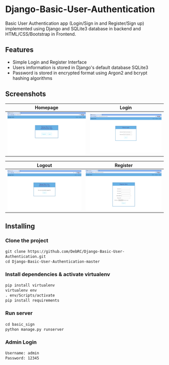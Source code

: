 # Django-Basic-User-Authentication
Basic User Authentication app (Login/Sign in and Register/Sign up) implemented using Django and SQLite3 database in backend and HTML/CSS/Bootstrap in Frontend.

## Features
<ul>
  <li>Simple Login and Register Interface</li>
  <li>Users imformation is stored in Django's default database SQLite3</li>
  <li>Password is stored in encrypted format using Argon2 and bcrypt hashing algorithms</li>
</ul>

## Screenshots
| Homepage | Login |
| -------|--------------|
| <img src="./Demo/Homepage.png" width="500"> | <img src="./Demo/Login.png" width="500"> |

| Logout | Register |
| ---------------|------------------|
| <img src="./Demo/Logout.png" width="500"> | <img src="./Demo/Register.png" width="500"> |

## Installing
### Clone the project

```
git clone https://github.com/DebRC/Django-Basic-User-Authentication.git
cd Django-Basic-User-Authentication-master
```

### Install dependencies & activate virtualenv

```
pip install virtualenv
virtualenv env
. env/Scripts/activate
pip install requirements
```

### Run server
```
cd basic_sign
python manage.py runserver
```

### Admin Login
```
Username: admin
Password: 12345
```
